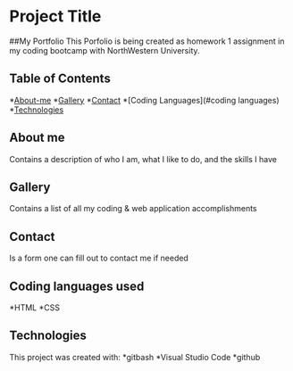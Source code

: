 # Project Title

##My Portfolio
This Porfolio is being created as homework 1 assignment in my coding bootcamp with NorthWestern University.

## Table of Contents
*[About-me](#About-me)
*[Gallery](#galleries)
*[Contact](#contact)
*[Coding Languages](#coding languages)
*[Technologies](#technologies)

## About me
Contains a description of who I am, what I like to do, and the skills I have

## Gallery	
Contains a list of all my coding & web application accomplishments

## Contact
Is a form one can fill out to contact me if needed 

## Coding languages used
*HTML
*CSS

## Technologies
This project was created with:
*gitbash
*Visual Studio Code
*github
